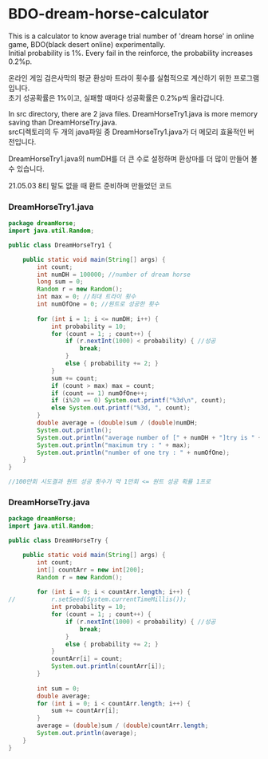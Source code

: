 # BDO-dream-horse-calculator
This is a calculator to know average trial number of 'dream horse' in online game, BDO(black desert online) experimentally.<br/>
Initial probability is 1%. Every fail in the reinforce, the probability increases 0.2%p.<br/>

온라인 게임 검은사막의 평균 환상마 트라이 횟수를 실험적으로 계산하기 위한 프로그램입니다.<br/>
초기 성공확률은 1%이고, 실패할 때마다 성공확률은 0.2%p씩 올라갑니다.<br/>

In src directory, there are 2 java files. DreamHorseTry1.java is more memory saving than DreamHorseTry.java.<br/>
src디렉토리의 두 개의 java파일 중 DreamHorseTry1.java가 더 메모리 효율적인 버전입니다.<br/>

DreamHorseTry1.java의 numDH를 더 큰 수로 설정하며 환상마를 더 많이 만들어 볼 수 있습니다.

21.05.03 8티 말도 없을 때 환트 준비하며 만들었던 코드

### DreamHorseTry1.java
```java
package dreamHorse;
import java.util.Random;

public class DreamHorseTry1 {

	public static void main(String[] args) {
		int count;
		int numDH = 100000; //number of dream horse
		long sum = 0;
		Random r = new Random();
		int max = 0; //최대 트라이 횟수
		int numOfOne = 0; //원트로 성공한 횟수
		
		for (int i = 1; i <= numDH; i++) {
			int probability = 10;
			for (count = 1; ; count++) {
				if (r.nextInt(1000) < probability) { //성공
					break;
				}
				else { probability += 2; }
			}
			sum += count;
			if (count > max) max = count;
			if (count == 1) numOfOne++;
			if (i%20 == 0) System.out.printf("%3d\n", count);
			else System.out.printf("%3d, ", count);
		}
		double average = (double)sum / (double)numDH;
		System.out.println();
		System.out.println("average number of [" + numDH + "]try is " + average);
		System.out.println("maximum try : " + max);
		System.out.println("number of one try : " + numOfOne);
	}
}

//100만회 시도결과 원트 성공 횟수가 약 1만회 <= 원트 성공 확률 1프로
```


### DreamHorseTry.java
```java
package dreamHorse;
import java.util.Random;

public class DreamHorseTry {

	public static void main(String[] args) {
		int count;
		int[] countArr = new int[200];
		Random r = new Random();
		
		for (int i = 0; i < countArr.length; i++) {
//			r.setSeed(System.currentTimeMillis());
			int probability = 10;
			for (count = 1; ; count++) {
				if (r.nextInt(1000) < probability) { //성공
					break;
				}
				else { probability += 2; }
			}
			countArr[i] = count;
			System.out.println(countArr[i]);
		}
		
		int sum = 0;
		double average;
		for (int i = 0; i < countArr.length; i++) {
			sum += countArr[i];
		}
		average = (double)sum / (double)countArr.length;
		System.out.println(average);
	}
}
```
